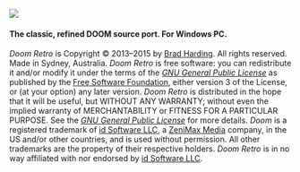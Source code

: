 ![](http://1.bp.blogspot.com/-XcEjTtLugTQ/Uwey9Mms14I/AAAAAAAAEno/Z9_8h5mzHH4/s1600/title.png)

#### The classic, refined DOOM source port. For Windows PC.

*Doom Retro* is Copyright &copy; 2013&ndash;2015 by [Brad Harding](mailto:brad@doomretro.com). All rights reserved. Made in Sydney, Australia. *Doom Retro* is free software: you can redistribute it and/or modify it under the terms of the [*GNU General Public License*](https://github.com/bradharding/doomretro/wiki/License) as published by the [Free Software Foundation](http://www.fsf.org/), either version 3 of the License, or (at your option) any later version. *Doom Retro* is distributed in the hope that it will be useful, but WITHOUT ANY WARRANTY; without even the implied warranty of
MERCHANTABILITY or FITNESS FOR A PARTICULAR PURPOSE. See the [*GNU General Public License*](https://github.com/bradharding/doomretro/wiki/License) for more details. *Doom* is a registered trademark of [id Software LLC](http://www.idsoftware.com), a [ZeniMax Media](http://www.zenimax.com/) company, in the US and/or other countries, and is used without permission. All other trademarks are the property of their respective holders. *Doom Retro* is in no way affiliated with nor endorsed by [id Software LLC](http://www.idsoftware.com).
